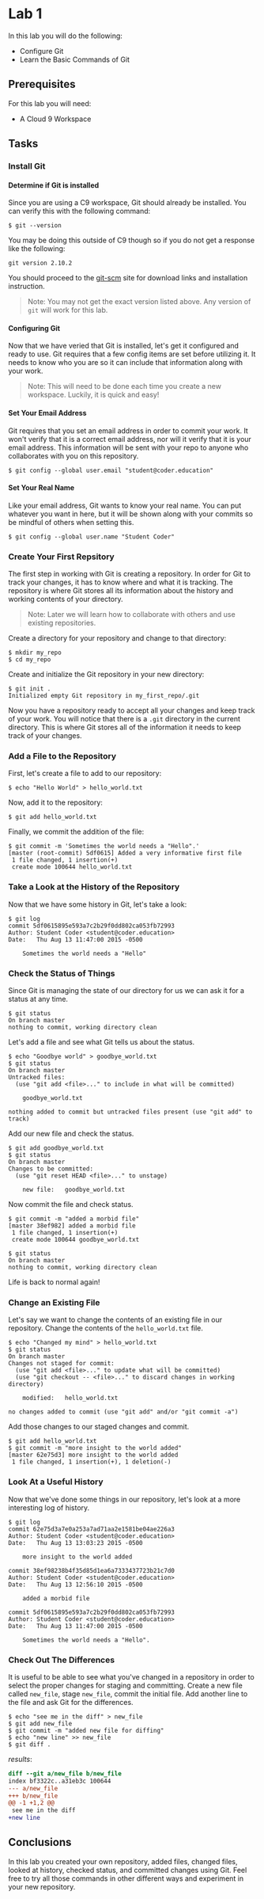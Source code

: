 # Lab 1

In this lab you will do the following:
* Configure Git
* Learn the Basic Commands of Git

## Prerequisites
For this lab you will need:
* A Cloud 9 Workspace

## Tasks

### Install Git

#### Determine if Git is installed
Since you are using a C9 workspace, Git should already be installed. You can verify this with the following command:

```console
$ git --version
```

You may be doing this outside of C9 though so if you do not get a response like the following:

`git version 2.10.2`

You should proceed to the [git-scm](https://git-scm.com/) site for download links and installation instruction. 
> Note: You may not get the exact version listed above. Any version of `git` will work for this lab.

#### Configuring Git

Now that we have veried that Git is installed, let's get it configured and ready to use. Git requires that a few config items are set before utilizing it. It needs to know who you are so it can include that information along with your work.
> Note: This will need to be done each time you create a new workspace. Luckily, it is quick and easy!

#### Set Your Email Address
Git requires that you set an email address in order to commit your work.  It won't verify that it is a correct email address, nor will it verify that it is your email address.  This information will be sent with your repo to anyone who collaborates with you on this repository.

```console
$ git config --global user.email "student@coder.education"
```
#### Set Your Real Name
Like your email address, Git wants to know your real name.  You can put whatever you want in here, but it will be shown along with your commits so be mindful of others when setting this.

```console
$ git config --global user.name "Student Coder"
```

### Create Your First Repsitory
The first step in working with Git is creating a repository. In order for Git to track your changes, it has to know where and what it is tracking. The repository is where Git stores all its information about the history and working contents of your directory.
> Note: Later we will learn how to collaborate with others and use existing repositories.

Create a directory for your repository and change to that directory:

```console
$ mkdir my_repo
$ cd my_repo
```

Create and initialize the Git repository in your new directory:
```console
$ git init .
Initialized empty Git repository in my_first_repo/.git
```

Now you have a repository ready to accept all your changes and keep track of your work.  You will notice that there is a `.git` directory in the current directory.  This is where Git stores all of the information it needs to keep track of your changes.

### Add a File to the Repository
First, let's create a file to add to our repository:
```console
$ echo "Hello World" > hello_world.txt
```

Now, add it to the repository:
```console
$ git add hello_world.txt
```

Finally, we commit the addition of the file:
```console
$ git commit -m 'Sometimes the world needs a "Hello".'
[master (root-commit) 5df0615] Added a very informative first file
 1 file changed, 1 insertion(+)
 create mode 100644 hello_world.txt
```

### Take a Look at the History of the Repository
Now that we have some history in Git, let's take a look:
```console
$ git log
commit 5df0615895e593a7c2b29f0dd802ca053fb72993
Author: Student Coder <student@coder.education>
Date:   Thu Aug 13 11:47:00 2015 -0500

    Sometimes the world needs a "Hello"
```

### Check the Status of Things
Since Git is managing the state of our directory for us we can ask it for a status at any time.
```console
$ git status
On branch master
nothing to commit, working directory clean
```

Let's add a file and see what Git tells us about the status.
```console
$ echo "Goodbye world" > goodbye_world.txt
$ git status
On branch master
Untracked files:
  (use "git add <file>..." to include in what will be committed)

	goodbye_world.txt

nothing added to commit but untracked files present (use "git add" to track)
```

Add our new file and check the status.
```console
$ git add goodbye_world.txt
$ git status
On branch master
Changes to be committed:
  (use "git reset HEAD <file>..." to unstage)

	new file:   goodbye_world.txt
```

Now commit the file and check status.
```console
$ git commit -m "added a morbid file"
[master 38ef982] added a morbid file
 1 file changed, 1 insertion(+)
 create mode 100644 goodbye_world.txt

$ git status
On branch master
nothing to commit, working directory clean
```
Life is back to normal again!

### Change an Existing File
Let's say we want to change the contents of an existing file in our repository.  Change the contents of the `hello_world.txt` file.
```console
$ echo "Changed my mind" > hello_world.txt
$ git status
On branch master
Changes not staged for commit:
  (use "git add <file>..." to update what will be committed)
  (use "git checkout -- <file>..." to discard changes in working directory)

	modified:   hello_world.txt

no changes added to commit (use "git add" and/or "git commit -a")
```

Add those changes to our staged changes and commit.
```console
$ git add hello_world.txt
$ git commit -m "more insight to the world added"
[master 62e75d3] more insight to the world added
 1 file changed, 1 insertion(+), 1 deletion(-)
```

### Look At a Useful History
Now that we've done some things in our repository, let's look at a more interesting log of history.
```console
$ git log
commit 62e75d3a7e0a253a7ad71aa2e1581be04ae226a3
Author: Student Coder <student@coder.education>
Date:   Thu Aug 13 13:03:23 2015 -0500

    more insight to the world added

commit 38ef98238b4f35d85d1ea6a7333437723b21c7d0
Author: Student Coder <student@coder.education>
Date:   Thu Aug 13 12:56:10 2015 -0500

    added a morbid file

commit 5df0615895e593a7c2b29f0dd802ca053fb72993
Author: Student Coder <student@coder.education>
Date:   Thu Aug 13 11:47:00 2015 -0500

    Sometimes the world needs a "Hello".
```

### Check Out The Differences
It is useful to be able to see what you've changed in a repository in order to select the proper changes for staging and committing.  Create a new file called `new_file`, stage `new_file`, commit the initial file.  Add another line to the file and ask Git for the differences.
```console
$ echo "see me in the diff" > new_file
$ git add new_file
$ git commit -m "added new file for diffing"
$ echo "new line" >> new_file
$ git diff .
```
*results*:
```diff
diff --git a/new_file b/new_file
index bf3322c..a31eb3c 100644
--- a/new_file
+++ b/new_file
@@ -1 +1,2 @@
 see me in the diff
+new line
```

## Conclusions
In this lab you created your own repository, added files, changed files, looked at history, checked status, and committed changes using Git.  Feel free to try all those commands in other different ways and experiment in your new repository.
